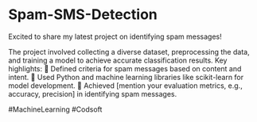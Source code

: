 # Spam-SMS-Detection
Excited to share my latest project on identifying spam messages! 

The project involved collecting a diverse dataset, preprocessing the data, and training a model to achieve accurate classification results.
Key highlights: 
🔹 Defined criteria for spam messages based on content and intent. 
🔹 Used Python and machine learning libraries like scikit-learn for model development. 
🔹 Achieved [mention your evaluation metrics, e.g., accuracy, precision] in identifying spam messages.


#MachineLearning 
#Codsoft
